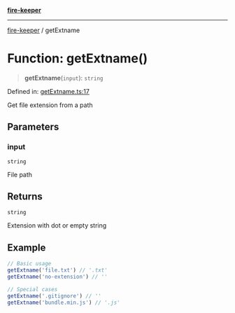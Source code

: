[**fire-keeper**](../README.md)

***

[fire-keeper](../README.md) / getExtname

# Function: getExtname()

> **getExtname**(`input`): `string`

Defined in: [getExtname.ts:17](https://github.com/phonowell/fire-keeper/blob/main/src/getExtname.ts#L17)

Get file extension from a path

## Parameters

### input

`string`

File path

## Returns

`string`

Extension with dot or empty string

## Example

```ts
// Basic usage
getExtname('file.txt') // '.txt'
getExtname('no-extension') // ''

// Special cases
getExtname('.gitignore') // ''
getExtname('bundle.min.js') // '.js'
```

